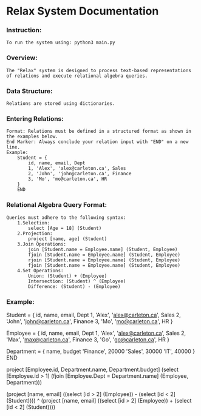 # Relax System Documentation

### Instruction:
    To run the system using: python3 main.py

### Overview:
    The "Relax" system is designed to process text-based representations of relations and execute relational algebra queries.

### Data Structure:
    Relations are stored using dictionaries.

### Entering Relations:
    Format: Relations must be defined in a structured format as shown in the examples below.
    End Marker: Always conclude your relation input with "END" on a new line.
    Example:
        Student = {
            id, name, email, Dept
            1, 'Alex', 'alex@carleton.ca', Sales
            2, 'John', 'john@carleton.ca', Finance
            3, 'Mo', 'mo@carleton.ca', HR
        }
        END

### Relational Algebra Query Format:
    Queries must adhere to the following syntax:
        1.Selection:
            select [Age = 18] (Student)
        2.Projection:
            project [name, age] (Student)
        3.Join Operations:
            join [Student.name = Employee.name] (Student, Employee)
            fjoin [Student.name = Employee.name] (Student, Employee)
            rjoin [Student.name = Employee.name] (Student, Employee)
            fjoin [Student.name = Employee.name] (Student, Employee)
        4.Set Operations:
            Union: (Student) + (Employee)
            Intersection: (Student) ^ (Employee)
            Difference: (Student) - (Employee)

### Example:
Student = {
    id, name, email, Dept
    1, 'Alex', 'alex@carleton.ca', Sales
    2, 'John', 'john@carleton.ca', Finance
    3, 'Mo', 'mo@carleton.ca', HR
}

Employee = {
    id, name, email, Dept
    1, 'Alex', 'alex@carleton.ca', Sales
    2, 'Max', 'max@carleton.ca', Finance
    3, 'Go', 'go@carleton.ca', HR
}

Department = {
    name, budget
    'Finance', 20000
    'Sales', 30000
    'IT', 40000
}
END

project [Employee.id, Department.name, Department.budget] (select [Employee.id > 1] (fjoin [Employee.Dept = Department.name] (Employee, Department)))

(project [name, email] ((select [id > 2] (Employee)) - (select [id < 2] (Student)))) ^ (project [name, email] ((select [id > 2] (Employee)) + (select [id < 2] (Student))))
